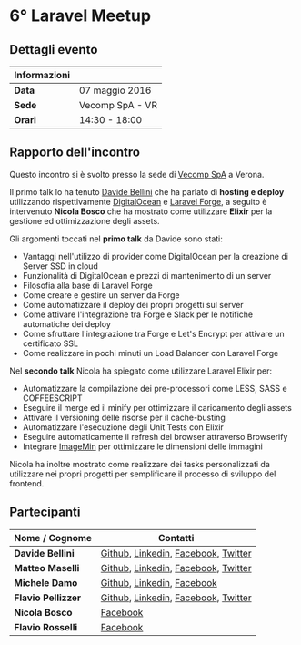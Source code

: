 
# 6° Laravel Meetup

## Dettagli evento

| Informazioni |                  |
| -------------|------------------|
| **Data**     | 07 maggio 2016   |
| **Sede**     | Vecomp SpA - VR  |
| **Orari**    | 14:30 - 18:00    |

## Rapporto dell'incontro
Questo incontro si è svolto presso la sede di [Vecomp SpA](http://www.vecomp.it) a Verona.

Il primo talk lo ha tenuto [Davide Bellini](https://github.com/billmn) che ha parlato di **hosting e deploy**  utilizzando rispettivamente [DigitalOcean](https://digitalocean.com) e [Laravel Forge](https://forge.laravel.com), a seguito è intervenuto **Nicola Bosco** che ha mostrato come utilizzare **Elixir** per la gestione ed ottimizzazione degli assets.

Gli argomenti toccati nel **primo talk** da Davide sono stati:

- Vantaggi nell'utilizzo di provider come DigitalOcean per la creazione di Server SSD in cloud
- Funzionalità di DigitalOcean e prezzi di mantenimento di un server
- Filosofia alla base di Laravel Forge
- Come creare e gestire un server da Forge
- Come automatizzare il deploy dei propri progetti sul server
- Come attivare l'integrazione tra Forge e Slack per le notifiche automatiche dei deploy
- Come sfruttare l'integrazione tra Forge e Let's Encrypt per attivare un certificato SSL
- Come realizzare in pochi minuti un Load Balancer con Laravel Forge

Nel **secondo talk** Nicola ha spiegato come utilizzare Laravel Elixir per:

- Automatizzare la compilazione dei pre-processori come LESS, SASS e COFFEESCRIPT
- Eseguire il merge ed il minify per ottimizzare il caricamento degli assets
- Attivare il versioning delle risorse per il cache-busting
- Automatizzare l'esecuzione degli Unit Tests con Elixir
- Eseguire automaticamente il refresh del browser attraverso Browserify
- Integrare [ImageMin](https://github.com/imagemin/imagemin) per ottimizzare le dimensioni delle immagini

Nicola ha inoltre mostrato come realizzare dei tasks personalizzati da utilizzare nei propri progetti per semplificare il processo di sviluppo del frontend.

## Partecipanti

| Nome / Cognome        | Contatti         |
| ----------------------|------------------|
| **Davide Bellini**    | [Github](https://github.com/billmn), [Linkedin](https://it.linkedin.com/in/davide-bellini-4755973b), [Facebook](https://www.facebook.com/billmn83), [Twitter](https://twitter.com/billmn) |
| **Matteo Maselli**    | [Github](https://github.com/daack), [Linkedin](https://it.linkedin.com/in/matteo-maselli-4349766b), [Facebook](https://www.facebook.com/matteo.maselli), [Twitter](https://twitter.com/daack) |
| **Michele Damo**     | [Github](https://github.com/michelew3design), [Linkedin](https://www.linkedin.com/in/michele-damo-277146a1), [Facebook](https://www.facebook.com/michi.damo) |
| **Flavio Pellizzer**  | [Github](https://github.com/flavioski), [Linkedin](https://it.linkedin.com/in/flavio-pellizzer-63b9125), [Facebook](https://www.facebook.com/yBNJ8nofexbm9f5zeAQ), [Twitter](https://twitter.com/FlaPellizzer) |
| **Nicola Bosco**      | [Facebook](https://www.facebook.com/boschin87) |
| **Flavio Rosselli**   | [Facebook](https://www.facebook.com/flavio.rosselli) |
